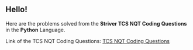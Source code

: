 ## Hello!
Here are the problems solved from the **Striver TCS NQT Coding Questions** in the **Python** Language.

Link of the TCS NQT Coding Questions: [TCS NQT Coding Questions](https://takeuforward.org/interviews/tcs-nqt-coding-sheet-tcs-coding-questions/)
